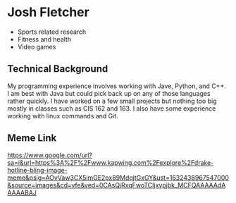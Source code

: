 # Josh Fletcher
- Sports related research
- Fitness and health
- Video games

 ## Technical Background
 My programming experience involves working with Jave, Python, and C++. I am best with Java but could pick back up on any of those languages rather quickly. I have worked on a few small projects but nothing too big mostly in classes such as CIS 162 and 163. I also have some experience working with linux commands and Git.
 
 ## Meme Link
 https://www.google.com/url?sa=i&url=https%3A%2F%2Fwww.kapwing.com%2Fexplore%2Fdrake-hotline-bling-image-meme&psig=AOvVaw3CX5imGE2px89MdqjtGxGY&ust=1632438967547000&source=images&cd=vfe&ved=0CAsQjRxqFwoTCIjxvpjbk_MCFQAAAAAdAAAAABAJ
